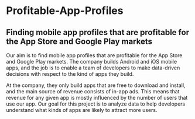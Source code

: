 # Profitable-App-Profiles
## Finding mobile app profiles that are profitable for the App Store and Google Play markets

Our aim is to find mobile app profiles that are profitable for the App Store and Google Play markets. The company builds Android and iOS mobile apps, and the job is to enable a team of developers to make data-driven decisions with respect to the kind of apps they build.

At the company, they only build apps that are free to download and install, and the main source of revenue consists of in-app ads. This means that revenue for any given app is mostly influenced by the number of users that use our app. Our goal for this project is to analyze data to help developers understand what kinds of apps are likely to attract more users.
